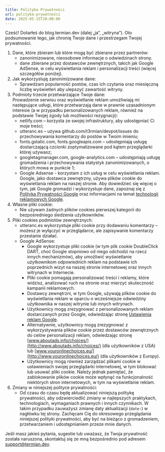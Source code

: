 ```yaml
---
title: Polityka Prywatności
url: polityka-prywatności
date: 2025-05-15T20:00:00
---
```


Cześć! Dotarłeś do blog.termian.dev (dalej „ja”, „witryna”). Oto podsumowanie tego, jak chronię Twoje dane i przestrzegam Twojej prywatności.

1. Dane, które zbieram lub które mogą być zbierane przez partnerów:
    - zanonimizowane, nieosobowe informacje o odwiedzinach strony.
    - dane zbierane przez dostawców zewnętrznych, takich jak Google AdSense, w celu wyświetlania reklam i personalizacji treści (więcej szczegółów poniżej).
2. Jak wykorzystuję zanonimizowane dane:
    - Sprawdzam popularność postów, czas ich czytania oraz miesięczną liczbę wyświetleń aby ulepszyć zawartość witryny.
3. Podmioty trzecie przetwarzające Twoje dane:  
Prowadzenie serwisu oraz wyświetlanie reklam umożliwiają mi następujące usługi, które przetwarzają dane w prawnie uzasadnionym interesie (a w przypadku personalizowanych reklam, również na podstawie Twojej zgody lub możliwości rezygnacji):
   - netlify.com – korzysta ze swojej infrastruktury, aby udostępniać Ci moje treści;
   - utteranc.es – używa github.com/t3rmian/devpot/issues do przechowywania komentarzy do postów w Twoim imieniu;
   - fonts.gstatic.com, fonts.googleapis.com – udostępniają usługę dostarczającą czcionki zoptymalizowane pod kątem przeglądarki której używasz;
   - googletagmanager.com, google-analytics.com – udostępniają usługę gromadzenia i przechowywania statystyk zanonimizowanych, o których mowa w punkcie 1;
   - Google Adsense - korzystam z ich usług w celu wyświetlania reklam. Google, jako dostawca zewnętrzny, używa plików cookie do wyświetlania reklam na naszej stronie. Aby dowiedzieć się więcej o tym, jak Google gromadzi i wykorzystuje dane, zapoznaj się z [Polityką Prywatności Google](https://policies.google.com/privacy?hl=pl) oraz informacjami na temat [technologii reklamowych Google](https://policies.google.com/technologies/ads?hl=pl).
4. Własne pliki cookie:
    - Nie używam żadnych plików cookies pierwszej kategorii do bezpośredniego śledzenia użytkowników.
5. Pliki cookies podmiotów zewnętrznych:
    - utteranc.es wykorzystuje pliki cookie przy dodawaniu komentarzy – możesz je wyłączyć w przeglądarce, ale zapisywanie komentarzy przestanie działać.
    - Google AdSense:
        - Google wykorzystuje pliki cookie (w tym plik cookie DoubleClick DART, choć Google stopniowo od niego odchodzi na rzecz innych mechanizmów), aby umożliwić wyświetlanie użytkownikom odpowiednich reklam na podstawie ich poprzednich wizyt na naszej stronie internetowej oraz innych witrynach w Internecie.
        - Pliki cookie pomagają personalizować treści i reklamy, które widzisz, analizować ruch na stronie oraz mierzyć skuteczność kampanii reklamowych.
        - Dostawcy zewnętrzni, w tym Google, używają plików cookie do wyświetlania reklam w oparciu o wcześniejsze odwiedziny użytkownika w naszej witrynie lub innych witrynach.
        - Użytkownicy mogą zrezygnować z personalizowanych reklam dostarczanych przez Google, odwiedzając stronę [Ustawienia reklam Google](https://adssettings.google.com/authenticated).
        - Alternatywnie, użytkownicy mogą zrezygnować z wykorzystywania plików cookie przez dostawców zewnętrznych do celów personalizacji reklam, odwiedzając stronę [www.aboutads.info/choices/](http://www.aboutads.info/choices/) (dla użytkowników z USA) lub [www.youronlinechoices.eu/](http://www.youronlinechoices.eu/) (dla użytkowników z Europy).
        - Użytkownicy mogą również zarządzać plikami cookie w ustawieniach swojej przeglądarki internetowej, w tym blokować lub usuwać pliki cookie. Należy jednak pamiętać, że zablokowanie plików cookie może wpłynąć na funkcjonalność niektórych stron internetowych, w tym na wyświetlanie reklam.
6. Zmiany w niniejszej polityce prywatności:
    - Od czasu do czasu będę aktualizować niniejszą politykę prywatności, aby odzwierciedlić zmiany w najlepszych praktykach, technologiach, wymaganiach prawnych i innych czynnikach. W takim przypadku zauważysz zmianę daty aktualizacji (`date:`) w nagłówku tej strony. Zachęcam Cię do okresowego przeglądania niniejszej polityki prywatności, aby być na bieżąco z gromadzeniem, przetwarzaniem i udostępnianiem przeze mnie danych.

Jeśli masz jakieś pytania, sugestie lub uważasz, że Twoja prywatność została naruszona, skontaktuj się ze mną bezpośrednio pod adresem support@termian.dev.